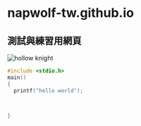 # napwolf-tw.github.io
## 測試與練習用網頁
![hollow knight](https://www.dewyvenerius.com/wp-content/uploads/Hollow-Knight-print-Grub-map-DewyCreations.jpg)

```c
#include <stdio.h>
main()
{
  printf("hello world");



}
```
